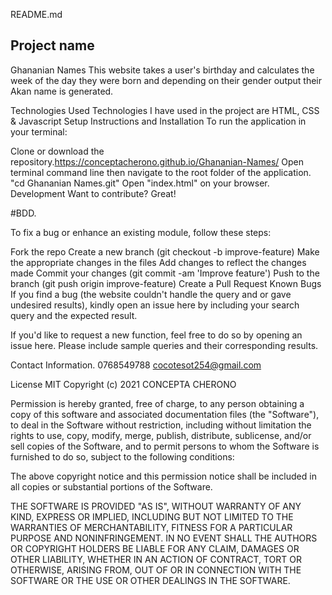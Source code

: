 README.md
 ## Project name
Ghananian Names
This website takes a user's birthday and calculates the week of the day they were born and depending on their gender output their Akan name is generated.

Technologies Used
Technologies I have used in the project are HTML, CSS & Javascript 
Setup Instructions and Installation
To run the application in your terminal:

Clone or download the repository.https://conceptacherono.github.io/Ghananian-Names/
Open terminal command line then navigate to the root folder of the application. "cd Ghananian Names.git"
Open "index.html" on your browser.
Development
Want to contribute? Great!
 
 #BDD.

 To fix a bug or enhance an existing module, follow these steps:

Fork the repo
Create a new branch (git checkout -b improve-feature)
Make the appropriate changes in the files
Add changes to reflect the changes made
Commit your changes (git commit -am 'Improve feature')
Push to the branch (git push origin improve-feature)
Create a Pull Request
Known Bugs
If you find a bug (the website couldn't handle the query and or gave undesired results), kindly open an issue here by including your search query and the expected result.

If you'd like to request a new function, feel free to do so by opening an issue here. Please include sample queries and their corresponding results.

 Contact Information.
 0768549788
 cocotesot254@gmail.com

 
License
MIT Copyright (c) 2021 CONCEPTA CHERONO

Permission is hereby granted, free of charge, to any person obtaining a copy of this software and associated documentation files (the "Software"), to deal in the Software without restriction, including without limitation the rights to use, copy, modify, merge, publish, distribute, sublicense, and/or sell copies of the Software, and to permit persons to whom the Software is furnished to do so, subject to the following conditions:

The above copyright notice and this permission notice shall be included in all copies or substantial portions of the Software.

THE SOFTWARE IS PROVIDED "AS IS", WITHOUT WARRANTY OF ANY KIND, EXPRESS OR IMPLIED, INCLUDING BUT NOT LIMITED TO THE WARRANTIES OF MERCHANTABILITY, FITNESS FOR A PARTICULAR PURPOSE AND NONINFRINGEMENT. IN NO EVENT SHALL THE AUTHORS OR COPYRIGHT HOLDERS BE LIABLE FOR ANY CLAIM, DAMAGES OR OTHER LIABILITY, WHETHER IN AN ACTION OF CONTRACT, TORT OR OTHERWISE, ARISING FROM, OUT OF OR IN CONNECTION WITH THE SOFTWARE OR THE USE OR OTHER DEALINGS IN THE SOFTWARE.